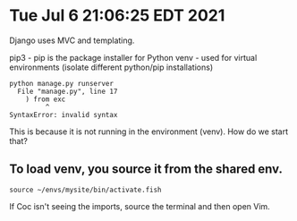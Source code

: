 # Tue Jul  6 21:06:25 EDT 2021

Django uses MVC and templating.

pip3 - pip is the package installer for Python
venv - used for virtual environments (isolate different python/pip installations)

    python manage.py runserver
      File "manage.py", line 17
        ) from exc
             ^
    SyntaxError: invalid syntax

This is because it is not running in the environment (venv).  How do we start that?

## To load venv, you source it from the shared env.

    source ~/envs/mysite/bin/activate.fish

If Coc isn't seeing the imports, source the terminal and then open Vim.
